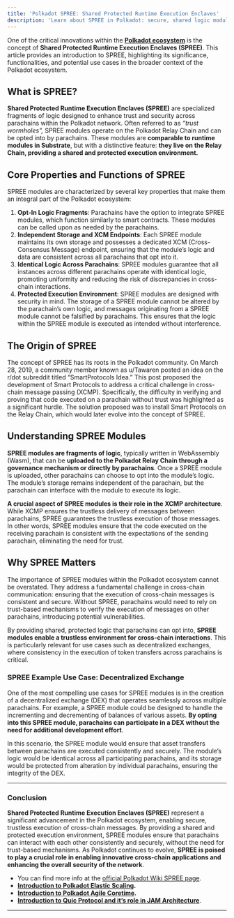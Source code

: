 ```yaml
---
title: 'Polkadot SPREE: Shared Protected Runtime Execution Enclaves'
description: 'Learn about SPREE in Polkadot: secure, shared logic modules enabling trustless cross-chain communication and consistent execution.'
---
```

One of the critical innovations within the [**Polkadot ecosystem**](https://dablock.com/ecosystem/) is the concept of **Shared Protected Runtime Execution Enclaves (SPREE)**. This article provides an introduction to SPREE, highlighting its significance, functionalities, and potential use cases in the broader context of the Polkadot ecosystem.

What is SPREE?
--------------

**Shared Protected Runtime Execution Enclaves (SPREE)** are specialized fragments of logic designed to enhance trust and security across parachains within the Polkadot network. Often referred to as *“trust wormholes”,* SPREE modules operate on the Polkadot Relay Chain and can be opted into by parachains. These modules are **comparable to runtime modules in Substrate**, but with a distinctive feature: **they live on the Relay Chain, providing a shared and protected execution environment.**

Core Properties and Functions of SPREE
--------------------------------------

SPREE modules are characterized by several key properties that make them an integral part of the Polkadot ecosystem:

1. **Opt-In Logic Fragments**: Parachains have the option to integrate SPREE modules, which function similarly to smart contracts. These modules can be called upon as needed by the parachains.
2. **Independent Storage and XCM Endpoints**: Each SPREE module maintains its own storage and possesses a dedicated XCM (Cross-Consensus Message) endpoint, ensuring that the module’s logic and data are consistent across all parachains that opt into it.
3. **Identical Logic Across Parachains**: SPREE modules guarantee that all instances across different parachains operate with identical logic, promoting uniformity and reducing the risk of discrepancies in cross-chain interactions.
4. **Protected Execution Environment**: SPREE modules are designed with security in mind. The storage of a SPREE module cannot be altered by the parachain’s own logic, and messages originating from a SPREE module cannot be falsified by parachains. This ensures that the logic within the SPREE module is executed as intended without interference.

The Origin of SPREE
-------------------

The concept of SPREE has its roots in the Polkadot community. On March 28, 2019, a community member known as u/Tawaren posted an idea on the r/dot subreddit titled “SmartProtocols Idea.” This post proposed the development of Smart Protocols to address a critical challenge in cross-chain message passing (XCMP). Specifically, the difficulty in verifying and proving that code executed on a parachain without trust was highlighted as a significant hurdle. The solution proposed was to install Smart Protocols on the Relay Chain, which would later evolve into the concept of SPREE.

Understanding SPREE Modules
---------------------------

**SPREE modules are fragments of logic**, typically written in WebAssembly (Wasm), that can be **uploaded to the Polkadot Relay Chain through a governance mechanism or directly by parachains**. Once a SPREE module is uploaded, other parachains can choose to opt into the module’s logic. The module’s storage remains independent of the parachain, but the parachain can interface with the module to execute its logic.

**A crucial aspect of SPREE modules is their role in the XCMP architecture**. While XCMP ensures the trustless delivery of messages between parachains, SPREE guarantees the trustless execution of those messages. In other words, SPREE modules ensure that the code executed on the receiving parachain is consistent with the expectations of the sending parachain, eliminating the need for trust.

Why SPREE Matters
-----------------

The importance of SPREE modules within the Polkadot ecosystem cannot be overstated. They address a fundamental challenge in cross-chain communication: ensuring that the execution of cross-chain messages is consistent and secure. Without SPREE, parachains would need to rely on trust-based mechanisms to verify the execution of messages on other parachains, introducing potential vulnerabilities.

By providing shared, protected logic that parachains can opt into, **SPREE modules enable a trustless environment for cross-chain interactions**. This is particularly relevant for use cases such as decentralized exchanges, where consistency in the execution of token transfers across parachains is critical.

### SPREE Example Use Case: Decentralized Exchange

One of the most compelling use cases for SPREE modules is in the creation of a decentralized exchange (DEX) that operates seamlessly across multiple parachains. For example, a SPREE module could be designed to handle the incrementing and decrementing of balances of various assets. **By opting into this SPREE module, parachains can participate in a DEX without the need for additional development effort**.

In this scenario, the SPREE module would ensure that asset transfers between parachains are executed consistently and securely. The module’s logic would be identical across all participating parachains, and its storage would be protected from alteration by individual parachains, ensuring the integrity of the DEX.

- - - - - -

### Conclusion

**Shared Protected Runtime Execution Enclaves (SPREE)** represent a significant advancement in the Polkadot ecosystem, enabling secure, trustless execution of cross-chain messages. By providing a shared and protected execution environment, SPREE modules ensure that parachains can interact with each other consistently and securely, without the need for trust-based mechanisms. As Polkadot continues to evolve, **SPREE is poised to play a crucial role in enabling innovative cross-chain applications and enhancing the overall security of the network**.

- You can find more info at the [official Polkadot Wiki SPREE page](https://wiki.polkadot.network/docs/learn-spree).
- [**Introduction to Polkadot Elastic Scaling**](https://dablock.com/guides/introduction-guide-to-polkadot-elastic-scaling-new-feature/)**.**
- [**Introduction to Polkadot Agile Coretime**](https://dablock.com/guides/what-is-polkadot-agile-coretime/)**.**
- [**Introduction to Quic Protocol and it’s role in JAM Architecture**](https://dablock.com/guides/quic-protocol-role-jam-chains-networking-architecture/).

- - - - - -